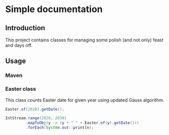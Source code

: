 # Simple documentation
## Introduction

This project contains classes for managing some polish (and not only) feast and days off.

## Usage

### Maven
### Easter class

This class counts Easter date for given year using updated Gauss algorithm.

```java
Easter.of(2020).getDate();
```
```java
IntStream.range(2020, 2030)
         .mapToObj(y -> (y + " " + Easter.of(y).getDate()))
         .forEach(System.out::println);
```
